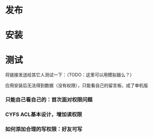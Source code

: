 
# 发布

# 安装

# 测试

将链接发送给其它人测试一下：（TODO：这里可以用模拟器么？）

应用安装后无法得到数据（没有权限），只能看自己的留言板，成了单机版
### 只能自己看自己的：首次面对权限问题
### CYFS ACL基本设计，增加读权限
### 如何添加合理的写权限：好友可写


